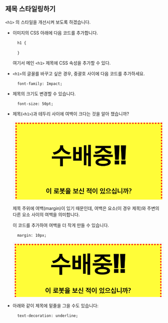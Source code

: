 ## 제목 스타일링하기

`<h1>` 의 스타일을 개선시켜 보도록 하겠습니다.

+ 이미지의 CSS 아래에 다음 코드를 추가합니다.
    
        h1 {
        
        }
        
    
    여기서 메인 `<h1>` 제목에 CSS 속성을 추가할 수 있다.

+ `<h1>`의 글꼴를 바꾸고 싶은 경우, 중괄호 사이에 다음 코드를 추가하세요.
    
        font-family: Impact;
        

+ 제목의 크기도 변경할 수 있습니다.
    
        font-size: 50pt;
        

+ 제목(`<h1>`)과 테두리 사이에 여백이 크다는 것을 알아 챘습니까?
    
    ![스크린샷](images/wanted-h1-margin.png)
    
    제목 주위에 여백(margin)이 있기 때문인데, 여백은 요소(이 경우 제목)와 주변의 다른 요소 사이의 여백을 의미합니다.
    
    이 코드를 추가하여 여백을 더 작게 만들 수 있습니다.
    
        margin: 10px;
        
    
    ![스크린샷](images/wanted-h1-margin-small.png)

+ 아래와 같이 제목에 밑줄을 그을 수도 있습니다:
    
        text-decoration: underline;